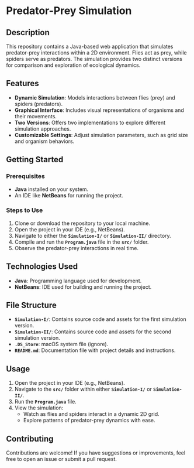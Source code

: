 
# Predator-Prey Simulation

## Description

This repository contains a Java-based web application that simulates predator-prey interactions within a 2D environment. Flies act as prey, while spiders serve as predators. The simulation provides two distinct versions for comparison and exploration of ecological dynamics.

## Features

- **Dynamic Simulation**: Models interactions between flies (prey) and spiders (predators).
- **Graphical Interface**: Includes visual representations of organisms and their movements.
- **Two Versions**: Offers two implementations to explore different simulation approaches.
- **Customizable Settings**: Adjust simulation parameters, such as grid size and organism behaviors.

## Getting Started

### Prerequisites

- **Java** installed on your system.
- An IDE like **NetBeans** for running the project.

### Steps to Use

1. Clone or download the repository to your local machine.
2. Open the project in your IDE (e.g., NetBeans).
3. Navigate to either the **`Simulation-I/`** or **`Simulation-II/`** directory.
4. Compile and run the **`Program.java`** file in the **`src/`** folder.
5. Observe the predator-prey interactions in real time.

## Technologies Used

- **Java**: Programming language used for development.
- **NetBeans**: IDE used for building and running the project.

## File Structure

- **`Simulation-I/`**: Contains source code and assets for the first simulation version.
- **`Simulation-II/`**: Contains source code and assets for the second simulation version.
- **`.DS_Store`**: macOS system file (ignore).
- **`README.md`**: Documentation file with project details and instructions.

## Usage

1. Open the project in your IDE (e.g., NetBeans).
2. Navigate to the **`src/`** folder within either **`Simulation-I/`** or **`Simulation-II/`**.
3. Run the **`Program.java`** file.
4. View the simulation:
   - Watch as flies and spiders interact in a dynamic 2D grid.
   - Explore patterns of predator-prey dynamics with ease.

## Contributing

Contributions are welcome! If you have suggestions or improvements, feel free to open an issue or submit a pull request.
